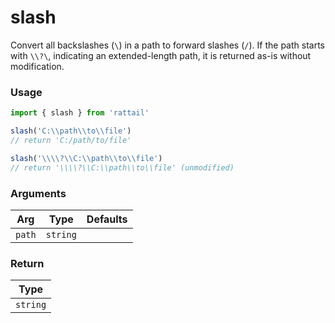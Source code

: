 # slash

Convert all backslashes (`\`) in a path to forward slashes (`/`). If the path starts with `\\?\`, indicating an extended-length path, it is returned as-is without modification.

### Usage

```ts
import { slash } from 'rattail'

slash('C:\\path\\to\\file')
// return 'C:/path/to/file'

slash('\\\\?\\C:\\path\\to\\file')
// return '\\\\?\\C:\\path\\to\\file' (unmodified)
```

### Arguments

| Arg    |   Type   | Defaults |
| ------ | :------: | -------: |
| `path` | `string` |          |

### Return

|   Type   |
| :------: |
| `string` |
